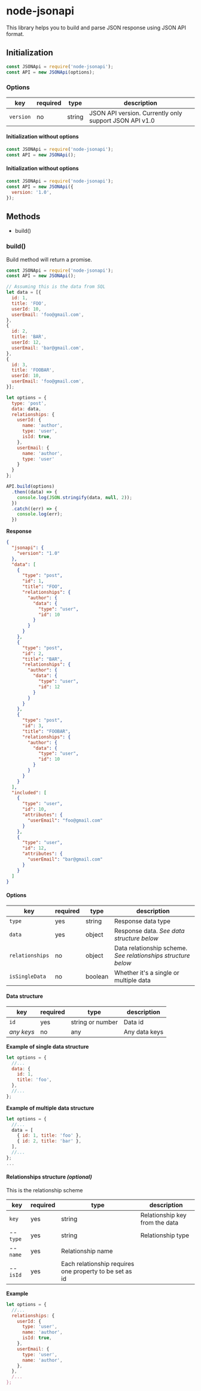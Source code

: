 # node-jsonapi

This library helps you to build and parse JSON response using JSON API format.

## Initialization
``` js
const JSONApi = require('node-jsonapi');
const API = new JSONApi(options);
```

### Options
|key|required|type|description
|---|---|---|---
|`version`|no|string|JSON API version. Currently only support JSON API v1.0

#### Initialization without options
``` js
const JSONApi = require('node-jsonapi');
const API = new JSONApi();
```

#### Initialization without options
``` js
const JSONApi = require('node-jsonapi');
const API = new JSONApi({
  version: '1.0',
});
```

## Methods
- build()

### build()
Build method will return a promise.
``` js
const JSONApi = require('node-jsonapi');
const API = new JSONApi();

// Assuming this is the data from SQL 
let data = [{
  id: 1,
  title: 'FOO',
  userId: 10,
  userEmail: 'foo@gmail.com',
},
{
  id: 2,
  title: 'BAR',
  userId: 12,
  userEmail: 'bar@gmail.com',
},
{
  id: 3,
  title: 'FOOBAR',
  userId: 10,
  userEmail: 'foo@gmail.com',
}];

let options = {
  type: 'post',
  data: data,
  relationships: {
    userId: {
      name: 'author',
      type: 'user',
      isId: true,
    },
    userEmail: {
      name: 'author',
      type: 'user'
    }
  }
};

API.build(options)
  .then((data) => {
    console.log(JSON.stringify(data, null, 2));
  })
  .catch((err) => {
    console.log(err);
  })
```

**Response**
``` json
{
  "jsonapi": {
    "version": "1.0"
  },
  "data": [
    {
      "type": "post",
      "id": 1,
      "title": "FOO",
      "relationships": {
        "author": {
          "data": {
            "type": "user",
            "id": 10
          }
        }
      }
    },
    {
      "type": "post",
      "id": 2,
      "title": "BAR",
      "relationships": {
        "author": {
          "data": {
            "type": "user",
            "id": 12
          }
        }
      }
    },
    {
      "type": "post",
      "id": 3,
      "title": "FOOBAR",
      "relationships": {
        "author": {
          "data": {
            "type": "user",
            "id": 10
          }
        }
      }
    }
  ],
  "included": [
    {
      "type": "user",
      "id": 10,
      "attributes": {
        "userEmail": "foo@gmail.com"
      }
    },
    {
      "type": "user",
      "id": 12,
      "attributes": {
        "userEmail": "bar@gmail.com"
      }
    }
  ]
}
```

#### Options
|key|required|type|description
|---|---|---|---
|`type`|yes|string|Response data type
|`data`|yes|object|Response data. *See data structure below*
|`relationships`|no|object|Data relationship scheme. *See relationships structure below*
|`isSingleData`|no|boolean|Whether it's a single or multiple data

#### Data structure
|key|required|type|description
|---|---|---|---
|`id`|yes|string or number|Data id
|*any keys*|no|any|Any data keys

**Example of single data structure**
``` js
let options = {
  //...
  data: {
    id: 1,
    title: 'foo',
  },
  //...
};
```

**Example of multiple data structure**
``` js
let options = {
  //...
  data = [
    { id: 1, title: 'foo' },
    { id: 2, title: 'bar' },
  ],
  //...
};
...
```

#### Relationships structure *(optional)*
This is the relationship scheme

|key|required|type|description
|---|---|---|---
|`key`|yes|string|Relationship key from the data
|-- `type`|yes|string|Relationship type
|-- `name`|yes|Relationship name
|-- `isId`|yes|Each relationship requires one property to be set as id

**Example**
``` js
let options = {
  //...
  relationships: {
    userId: {
      type: 'user',
      name: 'author',
      isId: true,
    },
    userEmail: {
      type: 'user',
      name: 'author',
    },
  },
  /...
};
```

